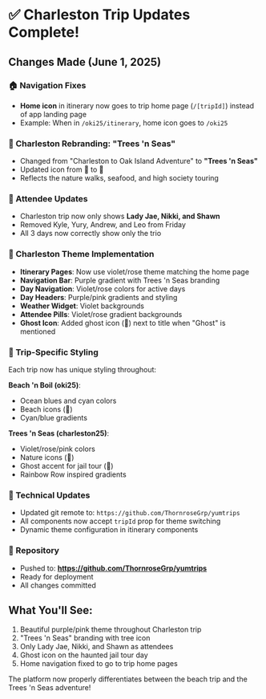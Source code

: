 # ✅ Charleston Trip Updates Complete!

## Changes Made (June 1, 2025)

### 🏠 Navigation Fixes
- **Home icon** in itinerary now goes to trip home page (`/[tripId]`) instead of app landing page
- Example: When in `/oki25/itinerary`, home icon goes to `/oki25`

### 🌳 Charleston Rebranding: "Trees 'n Seas"
- Changed from "Charleston to Oak Island Adventure" to **"Trees 'n Seas"**
- Updated icon from 🌈 to 🌳
- Reflects the nature walks, seafood, and high society touring

### 👥 Attendee Updates
- Charleston trip now only shows **Lady Jae, Nikki, and Shawn**
- Removed Kyle, Yury, Andrew, and Leo from Friday
- All 3 days now correctly show only the trio

### 🎨 Charleston Theme Implementation
- **Itinerary Pages**: Now use violet/rose theme matching the home page
- **Navigation Bar**: Purple gradient with Trees 'n Seas branding
- **Day Navigation**: Violet/rose colors for active days
- **Day Headers**: Purple/pink gradients and styling
- **Weather Widget**: Violet backgrounds
- **Attendee Pills**: Violet/rose gradient backgrounds
- **Ghost Icon**: Added ghost icon (👻) next to title when "Ghost" is mentioned

### 📱 Trip-Specific Styling
Each trip now has unique styling throughout:

**Beach 'n Boil (oki25)**:
- Ocean blues and cyan colors
- Beach icons (🌊)
- Cyan/blue gradients

**Trees 'n Seas (charleston25)**:
- Violet/rose/pink colors
- Nature icons (🌳)
- Ghost accent for jail tour (👻)
- Rainbow Row inspired gradients

### 🔧 Technical Updates
- Updated git remote to: `https://github.com/ThornroseGrp/yumtrips`
- All components now accept `tripId` prop for theme switching
- Dynamic theme configuration in itinerary components

### 🚀 Repository
- Pushed to: **https://github.com/ThornroseGrp/yumtrips**
- Ready for deployment
- All changes committed

## What You'll See:
1. Beautiful purple/pink theme throughout Charleston trip
2. "Trees 'n Seas" branding with tree icon
3. Only Lady Jae, Nikki, and Shawn as attendees
4. Ghost icon on the haunted jail tour day
5. Home navigation fixed to go to trip home pages

The platform now properly differentiates between the beach trip and the Trees 'n Seas adventure!

